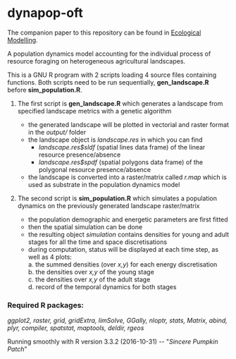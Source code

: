 # dynapop-oft

The companion paper to this repository can be found in [Ecological Modelling](https://www.sciencedirect.com/science/article/pii/S0304380016302885).

A population dynamics model accounting for the individual process of resource foraging on heterogeneous agricultural landscapes.

This is a GNU R program with 2 scripts loading 4 source files containing functions. Both scripts need to be run sequentially, __gen_landscape.R__ before __sim_population.R__.


1. The first script is __gen_landscape.R__ which generates a landscape from specified landscape metrics with a genetic algorithm  
      * the generated landscape will be plotted in vectorial and raster format in the _output/_ folder  
      * the landscape object is _landscape.res_ in which you can find  
          * _landscape.res$sldf_ (spatial lines data frame) of the linear resource presence/absence  
          * _landscape.res$spdf_ (spatial polygons data frame) of the polygonal resource presence/absence  
      * the landscape is converted into a raster/matrix called _r.map_ which is used as substrate in the population dynamics model  
      
      
2. The second script is __sim_population.R__ which simulates a population dynamics on the previously generated landscape raster/matrix  
     * the population demographic and energetic parameters are first fitted  
     * then the spatial simulation can be done  
     * the resulting object _simulation_ contains densities for young and adult stages for all the time and space discretisations  
     * during computation, status will be displayed at each time step, as well as 4 plots:  
          a. the summed densities (over _x,y_) for each energy discretisation  
          b. the densities over _x,y_ of the young stage  
          c. the densities over _x,y_ of the adult stage  
          d. record of the temporal dynamics for both stages
            

### Required R packages:

_ggplot2,
raster,
grid,
gridExtra,
limSolve,
GGally,
nloptr,
stats,
Matrix,
abind,
plyr,
compiler,
spatstat,
maptools,
deldir,
rgeos_

Running smoothly with R version 3.3.2 (2016-10-31) -- "_Sincere Pumpkin Patch_"
